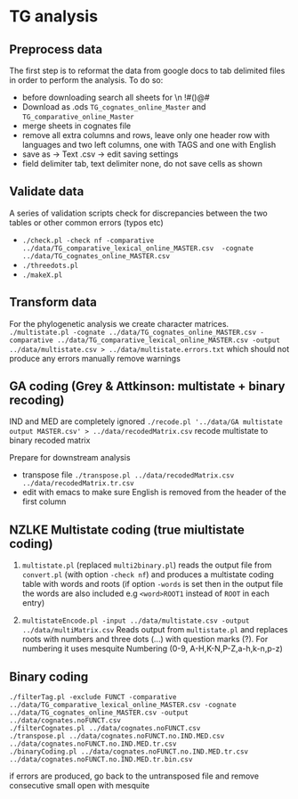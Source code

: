 # TG analysis

## Preprocess data
The first step is to reformat the data from google docs to tab delimited files in order to perform the analysis. To do so:

 - before downloading search all sheets for \\n !#()@#
 - Download as .ods `TG_cognates_online_Master` and `TG_comparative_online_Master`
 - merge sheets in cognates file
 - remove all extra columns and rows, leave only one header row with languages and two left columns, one with TAGS and one with English
 - save as -> Text .csv -> edit saving settings
 - field delimiter tab, text delimiter none, do not save cells as shown
 
## Validate data
A series of validation scripts check for discrepancies between the two tables or other common errors (typos etc)

 - `./check.pl -check nf -comparative ../data/TG_comparative_lexical_online_MASTER.csv  -cognate ../data/TG_cognates_online_MASTER.csv`
 - `./threedots.pl`
 - `./makeX.pl`

## Transform data
For the phylogenetic analysis we create character matrices.
`./multistate.pl -cognate ../data/TG_cognates_online_MASTER.csv -comparative ../data/TG_comparative_lexical_online_MASTER.csv -output ../data/multistate.csv > ../data/multistate.errors.txt`
which should not produce any errors
manually remove warnings
## GA coding (Grey & Attkinson: multistate + binary recoding)

IND and MED are completely ignored
`./recode.pl '../data/GA multistate output MASTER.csv' > ../data/recodedMatrix.csv` recode multistate to binary recoded matrix

Prepare for downstream analysis
 
 - transpose file
`./transpose.pl ../data/recodedMatrix.csv ../data/recodedMatrix.tr.csv`
 - edit with emacs to make sure English is removed from the header of the first column


## NZLKE Multistate coding (true miultistate coding)
1. `multistate.pl` (replaced `multi2binary.pl`)
reads the output file from `convert.pl` (with option `-check nf`) and produces a multistate coding table with words and roots (if option `-words` is set then in the output file the words are also included e.g  `<word>ROOT1` instead of `ROOT` in each entry)

2. `multistateEncode.pl -input ../data/multistate.csv -output ../data/multiMatrix.csv`
Reads output from `multistate.pl` and replaces roots with numbers and three dots (...) with question marks (?). For numbering it uses mesquite Numbering (0-9, A-H,K-N,P-Z,a-h,k-n,p-z)

## Binary coding

    ./filterTag.pl -exclude FUNCT -comparative ../data/TG_comparative_lexical_online_MASTER.csv -cognate ../data/TG_cognates_online_MASTER.csv -output ../data/cognates.noFUNCT.csv
    ./filterCognates.pl ../data/cognates.noFUNCT.csv
    ./transpose.pl ../data/cognates.noFUNCT.no.IND.MED.csv ../data/cognates.noFUNCT.no.IND.MED.tr.csv
    ./binaryCoding.pl ../data/cognates.noFUNCT.no.IND.MED.tr.csv ../data/cognates.noFUNCT.no.IND.MED.tr.bin.csv


if errors are produced, go back to the untransposed file and remove consecutive small
open with mesquite